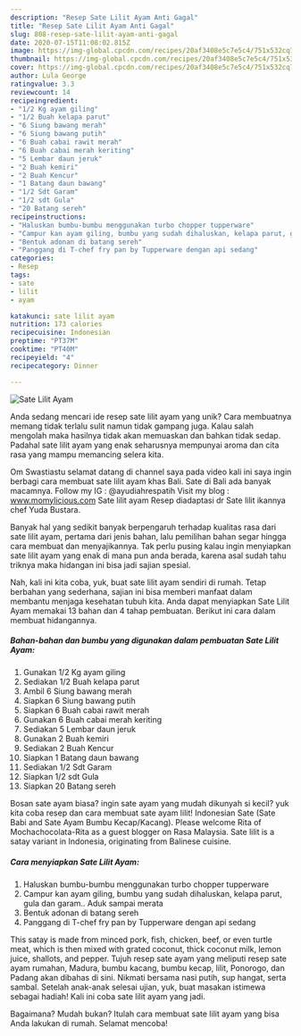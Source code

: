 ```yaml
---
description: "Resep Sate Lilit Ayam Anti Gagal"
title: "Resep Sate Lilit Ayam Anti Gagal"
slug: 808-resep-sate-lilit-ayam-anti-gagal
date: 2020-07-15T11:08:02.815Z
image: https://img-global.cpcdn.com/recipes/20af3408e5c7e5c4/751x532cq70/sate-lilit-ayam-foto-resep-utama.jpg
thumbnail: https://img-global.cpcdn.com/recipes/20af3408e5c7e5c4/751x532cq70/sate-lilit-ayam-foto-resep-utama.jpg
cover: https://img-global.cpcdn.com/recipes/20af3408e5c7e5c4/751x532cq70/sate-lilit-ayam-foto-resep-utama.jpg
author: Lula George
ratingvalue: 3.3
reviewcount: 14
recipeingredient:
- "1/2 Kg ayam giling"
- "1/2 Buah kelapa parut"
- "6 Siung bawang merah"
- "6 Siung bawang putih"
- "6 Buah cabai rawit merah"
- "6 Buah cabai merah keriting"
- "5 Lembar daun jeruk"
- "2 Buah kemiri"
- "2 Buah Kencur"
- "1 Batang daun bawang"
- "1/2 Sdt Garam"
- "1/2 sdt Gula"
- "20 Batang sereh"
recipeinstructions:
- "Haluskan bumbu-bumbu menggunakan turbo chopper tupperware"
- "Campur kan ayam giling, bumbu yang sudah dihaluskan, kelapa parut, gula dan garam.. Aduk sampai merata"
- "Bentuk adonan di batang sereh"
- "Panggang di T-chef fry pan by Tupperware dengan api sedang"
categories:
- Resep
tags:
- sate
- lilit
- ayam

katakunci: sate lilit ayam 
nutrition: 173 calories
recipecuisine: Indonesian
preptime: "PT37M"
cooktime: "PT40M"
recipeyield: "4"
recipecategory: Dinner

---
```



![Sate Lilit Ayam](https://img-global.cpcdn.com/recipes/20af3408e5c7e5c4/751x532cq70/sate-lilit-ayam-foto-resep-utama.jpg)

Anda sedang mencari ide resep sate lilit ayam yang unik? Cara membuatnya memang tidak terlalu sulit namun tidak gampang juga. Kalau salah mengolah maka hasilnya tidak akan memuaskan dan bahkan tidak sedap. Padahal sate lilit ayam yang enak seharusnya mempunyai aroma dan cita rasa yang mampu memancing selera kita.

Om Swastiastu selamat datang di channel saya pada video kali ini saya ingin berbagi cara membuat sate lilit ayam khas Bali. Sate di Bali ada banyak macamnya. Follow my IG : @ayudiahrespatih Visit my blog : www.momylicious.com Sate lilit ayam Resep diadaptasi dr Sate lilit ikannya chef Yuda Bustara.

Banyak hal yang sedikit banyak berpengaruh terhadap kualitas rasa dari sate lilit ayam, pertama dari jenis bahan, lalu pemilihan bahan segar hingga cara membuat dan menyajikannya. Tak perlu pusing kalau ingin menyiapkan sate lilit ayam yang enak di mana pun anda berada, karena asal sudah tahu triknya maka hidangan ini bisa jadi sajian spesial.


Nah, kali ini kita coba, yuk, buat sate lilit ayam sendiri di rumah. Tetap berbahan yang sederhana, sajian ini bisa memberi manfaat dalam membantu menjaga kesehatan tubuh kita. Anda dapat menyiapkan Sate Lilit Ayam memakai 13 bahan dan 4 tahap pembuatan. Berikut ini cara dalam membuat hidangannya.

<!--inarticleads1-->

##### Bahan-bahan dan bumbu yang digunakan dalam pembuatan Sate Lilit Ayam:

1. Gunakan 1/2 Kg ayam giling
1. Sediakan 1/2 Buah kelapa parut
1. Ambil 6 Siung bawang merah
1. Siapkan 6 Siung bawang putih
1. Siapkan 6 Buah cabai rawit merah
1. Gunakan 6 Buah cabai merah keriting
1. Sediakan 5 Lembar daun jeruk
1. Gunakan 2 Buah kemiri
1. Sediakan 2 Buah Kencur
1. Siapkan 1 Batang daun bawang
1. Sediakan 1/2 Sdt Garam
1. Siapkan 1/2 sdt Gula
1. Siapkan 20 Batang sereh


Bosan sate ayam biasa? ingin sate ayam yang mudah dikunyah si kecil? yuk kita coba resep dan cara membuat sate ayam lilit! Indonesian Sate (Sate Babi and Sate Ayam Bumbu Kecap/Kacang). Please welcome Rita of Mochachocolata-Rita as a guest blogger on Rasa Malaysia. Sate lilit is a satay variant in Indonesia, originating from Balinese cuisine. 

<!--inarticleads2-->

##### Cara menyiapkan Sate Lilit Ayam:

1. Haluskan bumbu-bumbu menggunakan turbo chopper tupperware
1. Campur kan ayam giling, bumbu yang sudah dihaluskan, kelapa parut, gula dan garam.. Aduk sampai merata
1. Bentuk adonan di batang sereh
1. Panggang di T-chef fry pan by Tupperware dengan api sedang


This satay is made from minced pork, fish, chicken, beef, or even turtle meat, which is then mixed with grated coconut, thick coconut milk, lemon juice, shallots, and pepper. Tujuh resep sate ayam yang meliputi resep sate ayam rumahan, Madura, bumbu kacang, bumbu kecap, lilit, Ponorogo, dan Padang akan dibahas di sini. Nikmati bersama nasi putih, sup hangat, serta sambal. Setelah anak-anak selesai ujian, yuk, buat masakan istimewa sebagai hadiah! Kali ini coba sate lilit ayam yang jadi. 

Bagaimana? Mudah bukan? Itulah cara membuat sate lilit ayam yang bisa Anda lakukan di rumah. Selamat mencoba!
